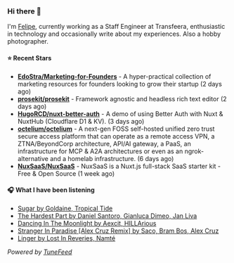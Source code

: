 ### Hi there 👋

I'm [Felipe](https://felipevm.com), currently working as a Staff Engineer at Transfeera, enthusiastic in technology and occasionally write about my experiences. Also a hobby photographer.

#### ⭐ Recent Stars
- **[EdoStra/Marketing-for-Founders](https://github.com/EdoStra/Marketing-for-Founders)** - A hyper-practical collection of marketing resources for founders looking to grow their startup (2 days ago)
- **[prosekit/prosekit](https://github.com/prosekit/prosekit)** - Framework agnostic and headless rich text editor  (2 days ago)
- **[HugoRCD/nuxt-better-auth](https://github.com/HugoRCD/nuxt-better-auth)** - A demo of using Better Auth with Nuxt &amp; NuxtHub (Cloudflare D1 &amp; KV). (3 days ago)
- **[octelium/octelium](https://github.com/octelium/octelium)** - A next-gen FOSS self-hosted unified zero trust secure access platform that can operate as a remote access VPN, a ZTNA/BeyondCorp architecture, API/AI gateway, a PaaS, an infrastructure for MCP &amp; A2A architectures or even as an ngrok-alternative and a homelab infrastructure. (6 days ago)
- **[NuxSaaS/NuxSaaS](https://github.com/NuxSaaS/NuxSaaS)** - NuxSaaS is a Nuxt.js full-stack SaaS starter kit - Free &amp; Open Source (1 week ago)

#### 🎧 What I have been listening
- [Sugar by Goldaine, Tropical Tide](https://open.spotify.com/track/3UVWA3UyZyHJmgi23XvViK)
- [The Hardest Part by Daniel Santoro, Gianluca Dimeo, Jan Liva](https://open.spotify.com/track/12L3HEJETKhCeVR4iIRxjH)
- [Dancing In The Moonlight by Aexcit, HILLArious](https://open.spotify.com/track/2Q8shwnXtQFtLhgLMwGHiI)
- [Stranger In Paradise [Alex Cruz Remix] by Saco, Bram Bos, Alex Cruz](https://open.spotify.com/track/5LUmG5y0INcmFK74QWd0qv)
- [Linger by Lost In Reveries, Namté](https://open.spotify.com/track/16cXx9Rq0fvb4utvCAwWsv)

_Powered by [TuneFeed](https://tunefeed.app?ref=github.com)_
